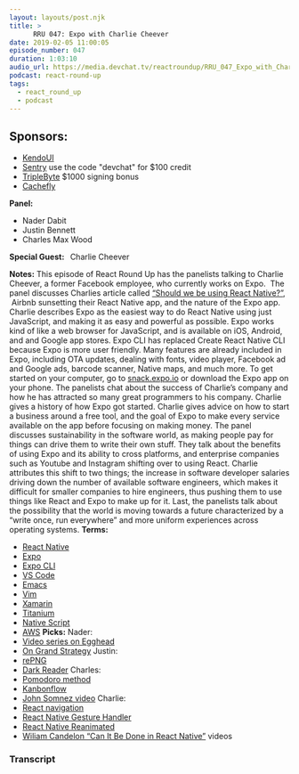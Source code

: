 ```yaml
---
layout: layouts/post.njk
title: >
      RRU 047: Expo with Charlie Cheever
date: 2019-02-05 11:00:05
episode_number: 047
duration: 1:03:10
audio_url: https://media.devchat.tv/reactroundup/RRU_047_Expo_with_Charlie_Cheever.mp3
podcast: react-round-up
tags: 
  - react_round_up
  - podcast
---
```


## **Sponsors:**

- [KendoUI](https://www.telerik.com/kendo-ui?utm_medium=social-paid&utm_source=devchattv&utm_campaign=kendo-ui-awareness-jsjabber)
- [Sentry](https://sentry.io)&nbsp;use the code "devchat" for $100 credit
- [TripleByte](https://triplebyte.com/react) $1000 signing bonus
- [Cachefly](https://cachefly.com)

**Panel:**

- Nader Dabit
- Justin Bennett
- Charles Max Wood

**Special Guest:&nbsp;&nbsp;** Charlie Cheever

**Notes:** This episode of React Round Up has the panelists talking to Charlie Cheever, a former Facebook employee, who currently works on Expo. &nbsp;The panel discusses Charlies article called [“Should we be using React Native?”](https://blog.expo.io/should-we-use-react-native-1465d8b607ac), &nbsp;Airbnb sunsetting their React Native app, and the nature of the Expo app. Charlie describes Expo as the easiest way to do React Native using just JavaScript, and making it as easy and powerful as possible. Expo works kind of like a web browser for JavaScript, and is available on iOS, Android, and and Google app stores. Expo CLI has replaced Create React Native CLI because Expo is more user friendly. Many features are already included in Expo, including OTA updates, dealing with fonts, video player, Facebook ad and Google ads, barcode scanner, Native maps, and much more. To get started on your computer, go to [snack.expo.io](https://snack.expo.io/) or download the Expo app on your phone. The panelists chat about the success of Charlie’s company and how he has attracted so many great programmers to his company. Charlie gives a history of how Expo got started. Charlie gives advice on how to start a business around a free tool, and the goal of Expo to make every service available on the app before focusing on making money. The panel discusses sustainability in the software world, as making people pay for things can drive them to write their own stuff. They talk about the benefits of using Expo and its ability to cross platforms, and enterprise companies such as Youtube and Instagram shifting over to using React. Charlie attributes this shift to two things; the increase in software developer salaries driving down the number of available software engineers, which makes it difficult for smaller companies to hire engineers, thus pushing them to use things like React and Expo to make up for it. Last, the panelists talk about the possibility that the world is moving towards a future characterized by a “write once, run everywhere” and more uniform experiences across operating systems. **Terms:**
- [React Native](https://facebook.github.io/react-native/)
- [Expo](https://expo.io/)
- [Expo CLI](https://docs.expo.io/versions/latest/workflow/expo-cli)
- [VS Code](https://code.visualstudio.com/)
- [Emacs](https://github.com/topics/emacs)
- [Vim](https://www.vim.org/)
- [Xamarin](https://visualstudio.microsoft.com/xamarin/)
- [Titanium](https://github.com/appcelerator/titanium_mobile)
- [Native Script](https://github.com/NativeScript/NativeScript)
- [AWS](https://github.com/chef-cookbooks/aws)
**Picks:** Nader:
- [Video series on Egghead](https://egghead.io/instructors/nader-dabit)
- [On Grand Strategy](https://www.amazon.com/Grand-Strategy-John-Lewis-Gaddis/dp/1594203512/ref=sr_1_1?ie=UTF8&qid=1548462018&sr=8-1&linkCode=ll1&tag=devchattv-20&linkId=f06bfe7482dca8bb751ed6d7cc86e2ab&language=en_US)
Justin:
- [rePNG](https://github.com/jxnblk/repng)
- [Dark Reader](https://darkreader.org/)
Charles:
- [Pomodoro method](https://francescocirillo.com/pages/pomodoro-technique)
- [Kanbonflow](https://kanbanflow.com/)
- [John Somnez video](https://www.youtube.com/watch?v=W9k0OhJkjQ0)
Charlie:
- [React navigation](https://reactnavigation.org/)
- [React Native Gesture Handler](https://kmagiera.github.io/react-native-gesture-handler/docs/getting-started.html)
- [React Native Reanimated](https://github.com/kmagiera/react-native-reanimated)
- [Wiliam Candelon “Can It Be Done in React Native”](https://www.youtube.com/channel/UC806fwFWpiLQV5y-qifzHnA) videos


### Transcript


